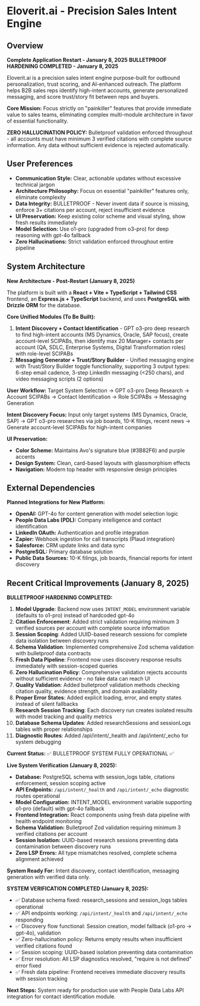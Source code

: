 # Eloverit.ai - Precision Sales Intent Engine

## Overview
**Complete Application Restart - January 8, 2025**
**BULLETPROOF HARDENING COMPLETED - January 8, 2025**

Eloverit.ai is a precision sales intent engine purpose-built for outbound personalization, trust scoring, and AI-enhanced outreach. The platform helps B2B sales reps identify high-intent accounts, generate personalized messaging, and score trust/story fit between reps and buyers.

**Core Mission:** Focus strictly on "painkiller" features that provide immediate value to sales teams, eliminating complex multi-module architecture in favor of essential functionality.

**ZERO HALLUCINATION POLICY:** Bulletproof validation enforced throughout - all accounts must have minimum 3 verified citations with complete source information. Any data without sufficient evidence is rejected automatically.

## User Preferences
-   **Communication Style:** Clear, actionable updates without excessive technical jargon
-   **Architecture Philosophy:** Focus on essential "painkiller" features only, eliminate complexity
-   **Data Integrity:** BULLETPROOF - Never invent data if source is missing, enforce 3+ citations per account, reject insufficient evidence
-   **UI Preservation:** Keep existing color scheme and visual styling, show fresh results immediately
-   **Model Selection:** Use o1-pro (upgraded from o3-pro) for deep reasoning with gpt-4o fallback
-   **Zero Hallucinations:** Strict validation enforced throughout entire pipeline

## System Architecture
**New Architecture - Post-Restart (January 8, 2025)**

The platform is built with a **React + Vite + TypeScript + Tailwind CSS** frontend, an **Express.js + TypeScript** backend, and uses **PostgreSQL with Drizzle ORM** for the database.

**Core Unified Modules (To Be Built):**
1. **Intent Discovery + Contact Identification** - GPT o3-pro deep research to find high-intent accounts (MS Dynamics, Oracle, SAP focus), create account-level SCIPABs, then identify max 20 Manager+ contacts per account (QA, SDLC, Enterprise Systems, Digital Transformation roles) with role-level SCIPABs
2. **Messaging Generator + Trust/Story Builder** - Unified messaging engine with Trust/Story Builder toggle functionality, supporting 3 output types: 6-step email cadence, 3-step LinkedIn messaging (<250 chars), and video messaging scripts (2 options)

**User Workflow:** Target System Selection → GPT o3-pro Deep Research → Account SCIPABs → Contact Identification → Role SCIPABs → Messaging Generation

**Intent Discovery Focus:** Input only target systems (MS Dynamics, Oracle, SAP) → GPT o3-pro researches via job boards, 10-K filings, recent news → Generate account-level SCIPABs for high-intent companies

**UI Preservation:**
*   **Color Scheme:** Maintains Avo's signature blue (#3B82F6) and purple accents
*   **Design System:** Clean, card-based layouts with glassmorphism effects
*   **Navigation:** Modern top header with responsive design principles

## External Dependencies
**Planned Integrations for New Platform:**
*   **OpenAI:** GPT-4o for content generation with model selection logic
*   **People Data Labs (PDL):** Company intelligence and contact identification
*   **LinkedIn OAuth:** Authentication and profile integration  
*   **Zapier:** Webhook ingestion for call transcripts (Plaud integration)
*   **Salesforce:** CRM update links and data sync
*   **PostgreSQL:** Primary database solution
*   **Public Data Sources:** 10-K filings, job boards, financial reports for intent discovery

## Recent Critical Improvements (January 8, 2025)

**BULLETPROOF HARDENING COMPLETED:**
1. **Model Upgrade**: Backend now uses `INTENT_MODEL` environment variable (defaults to o1-pro) instead of hardcoded gpt-4o
2. **Citation Enforcement**: Added strict validation requiring minimum 3 verified sources per account with complete source information
3. **Session Scoping**: Added UUID-based research sessions for complete data isolation between discovery runs
4. **Schema Validation**: Implemented comprehensive Zod schema validation with bulletproof data contracts
5. **Fresh Data Pipeline**: Frontend now uses discovery response results immediately with session-scoped queries
6. **Zero Hallucination Policy**: Comprehensive validation rejects accounts without sufficient evidence - no fake data can reach UI
7. **Quality Validation**: Added bulletproof validation methods checking citation quality, evidence strength, and domain availability
8. **Proper Error States**: Added explicit loading, error, and empty states instead of silent fallbacks
9. **Research Session Tracking**: Each discovery run creates isolated results with model tracking and quality metrics
10. **Database Schema Updates**: Added researchSessions and sessionLogs tables with proper relationships
11. **Diagnostic Routes**: Added /api/intent/_health and /api/intent/_echo for system debugging

**Current Status:** ✅ BULLETPROOF SYSTEM FULLY OPERATIONAL ✅

**Live System Verification (January 8, 2025):**
- **Database:** PostgreSQL schema with session_logs table, citations enforcement, session scoping active
- **API Endpoints:** `/api/intent/_health` and `/api/intent/_echo` diagnostic routes operational  
- **Model Configuration:** INTENT_MODEL environment variable supporting o1-pro (default) with gpt-4o fallback
- **Frontend Integration:** React components using fresh data pipeline with health endpoint monitoring
- **Schema Validation:** Bulletproof Zod validation requiring minimum 3 verified citations per account
- **Session Isolation:** UUID-based research sessions preventing data contamination between discovery runs
- **Zero LSP Errors:** All type mismatches resolved, complete schema alignment achieved

**System Ready For:** Intent discovery, contact identification, messaging generation with verified data only.

**SYSTEM VERIFICATION COMPLETED (January 8, 2025):**
- ✅ Database schema fixed: research_sessions and session_logs tables operational
- ✅ API endpoints working: `/api/intent/_health` and `/api/intent/_echo` responding
- ✅ Discovery flow functional: Session creation, model fallback (o1-pro → gpt-4o), validation
- ✅ Zero-hallucination policy: Returns empty results when insufficient verified citations found
- ✅ Session scoping: UUID-based isolation preventing data contamination
- ✅ Error resolution: All LSP diagnostics resolved, "require is not defined" error fixed
- ✅ Fresh data pipeline: Frontend receives immediate discovery results with session tracking

**Next Steps:** System ready for production use with People Data Labs API integration for contact identification module.